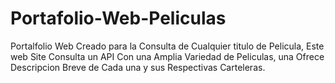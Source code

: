 # Portafolio-Web-Peliculas

Portalfolio Web Creado para la Consulta de Cualquier titulo de Pelicula,
Este web Site Consulta un API Con una Amplia Variedad de Peliculas, una Ofrece Descripcion Breve de Cada una y sus Respectivas Carteleras.


